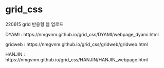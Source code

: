 # grid_css
220615 grid 반응형 웹 업로드

<p>DYAMI : https://nmgvnm.github.io/grid_css/DYAMI/webpage_dyami.html</p>
<p>gridweb : https://nmgvnm.github.io/grid_css/gridweb/gridweb.html</p>
<p>HANJIN : https://nmgvnm.github.io/grid_css/HANJIN/HANJIN_webpage.html</p>
